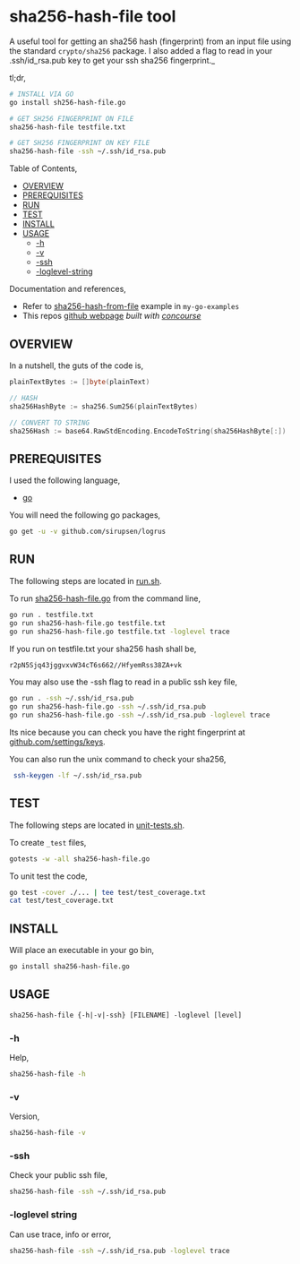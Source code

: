 # sha256-hash-file tool

A useful tool for
getting an sha256 hash (fingerprint) from an input file using the standard
`crypto/sha256` package.
I also added a flag to read in your .ssh/id_rsa.pub key to get your ssh sha256 fingerprint._

tl;dr,

```bash
# INSTALL VIA GO
go install sh256-hash-file.go

# GET SH256 FINGERPRINT ON FILE
sha256-hash-file testfile.txt

# GET SH256 FINGERPRINT ON KEY FILE
sha256-hash-file -ssh ~/.ssh/id_rsa.pub
```

Table of Contents,

* [OVERVIEW](https://github.com/JeffDeCola/my-go-tools/tree/master/cryptography-tools/sha256-hash-file#overview)
* [PREREQUISITES](https://github.com/JeffDeCola/my-go-tools/tree/master/cryptography-tools/sha256-hash-file#prerequisites)
* [RUN](https://github.com/JeffDeCola/my-go-tools/tree/master/cryptography-tools/sha256-hash-file#run)
* [TEST](https://github.com/JeffDeCola/my-go-tools/tree/master/cryptography-tools/sha256-hash-file#test)
* [INSTALL](https://github.com/JeffDeCola/my-go-tools/tree/master/cryptography-tools/sha256-hash-file#install)
* [USAGE](https://github.com/JeffDeCola/my-go-tools/tree/master/cryptography-tools/sha256-hash-file#usage)
  * [-h](https://github.com/JeffDeCola/my-go-tools/tree/master/cryptography-tools/sha256-hash-file#-h)
  * [-v](https://github.com/JeffDeCola/my-go-tools/tree/master/cryptography-tools/sha256-hash-file#-v)
  * [-ssh](https://github.com/JeffDeCola/my-go-tools/tree/master/cryptography-tools/sha256-hash-file#-ssh)
  * [-loglevel-string](https://github.com/JeffDeCola/my-go-tools/tree/master/cryptography-tools/sha256-hash-file#-loglevel-string)

Documentation and references,

* Refer to
  [sha256-hash-from-file](https://github.com/JeffDeCola/my-go-examples/tree/master/cryptography/hashing/sha256-hash-from-file)
  example in `my-go-examples`
* This repos
  [github webpage](https://jeffdecola.github.io/my-go-tools/)
  _built with
  [concourse](https://github.com/JeffDeCola/my-go-tools/blob/master/ci-README.md)_

## OVERVIEW

In a nutshell, the guts of the code is,

```go
plainTextBytes := []byte(plainText)

// HASH
sha256HashByte := sha256.Sum256(plainTextBytes)

// CONVERT TO STRING
sha256Hash := base64.RawStdEncoding.EncodeToString(sha256HashByte[:])
```

## PREREQUISITES

I used the following language,

* [go](https://github.com/JeffDeCola/my-cheat-sheets/tree/master/software/development/languages/go-cheat-sheet)

You will need the following go packages,

```bash
go get -u -v github.com/sirupsen/logrus
```

## RUN

The following steps are located in
[run.sh](https://github.com/JeffDeCola/my-go-tools/blob/master/cryptography-tools/sha256-hash-file/run.sh).

To run
[sha256-hash-file.go](https://github.com/JeffDeCola/my-go-tools/blob/master/cryptography-tools/sha256-hash-file/sha256-hash-file.go)
from the command line,

```bash
go run . testfile.txt
go run sha256-hash-file.go testfile.txt
go run sha256-hash-file.go testfile.txt -loglevel trace
```

If you run on testfile.txt your sha256 hash shall be,

```txt
r2pN5Sjq43jggvxvW34cT6s662//HfyemRss38ZA+vk
```

You may also use the -ssh flag to read in a public ssh key file,

```bash
go run . -ssh ~/.ssh/id_rsa.pub
go run sha256-hash-file.go -ssh ~/.ssh/id_rsa.pub
go run sha256-hash-file.go -ssh ~/.ssh/id_rsa.pub -loglevel trace
```

Its nice because you can check you have the right fingerprint at
[github.com/settings/keys](https://github.com/settings/keys).

You can also run the unix command to check your sha256,

```bash
 ssh-keygen -lf ~/.ssh/id_rsa.pub
```

## TEST

The following steps are located in
[unit-tests.sh](https://github.com/JeffDeCola/my-go-tools/blob/master/cryptography-tools/sha256-hash-file/test/unit-tests.sh).

To create `_test` files,

```bash
gotests -w -all sha256-hash-file.go
```

To unit test the code,

```bash
go test -cover ./... | tee test/test_coverage.txt
cat test/test_coverage.txt
```

## INSTALL

Will place an executable in your go bin,

```bash
go install sha256-hash-file.go
```

## USAGE

```txt
sha256-hash-file {-h|-v|-ssh} [FILENAME] -loglevel [level]
```

### -h

Help,

```bash
sha256-hash-file -h
```

### -v

Version,

```bash
sha256-hash-file -v
```

### -ssh

Check your public ssh file,

```bash
sha256-hash-file -ssh ~/.ssh/id_rsa.pub
```

### -loglevel string

Can use trace, info or error,

```bash
sha256-hash-file -ssh ~/.ssh/id_rsa.pub -loglevel trace
```
